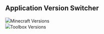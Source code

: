 ## Application Version Switcher
<div class="filedownload-container"><div class="version-container"><img src="https://cdn.discordapp.com/attachments/934253378459037717/989776006921461800/IMG_20220621_005608.png"><a>Minecraft Versions</a></div><div id="mcversion"></div></div><div class="filedownload-container"><div class="version-container"><img src="https://cdn.discordapp.com/attachments/934253378459037717/989776006921461800/IMG_20220621_005608.png"><a>Toolbox Versions</a></div><div id="tbversion"></div></div>
